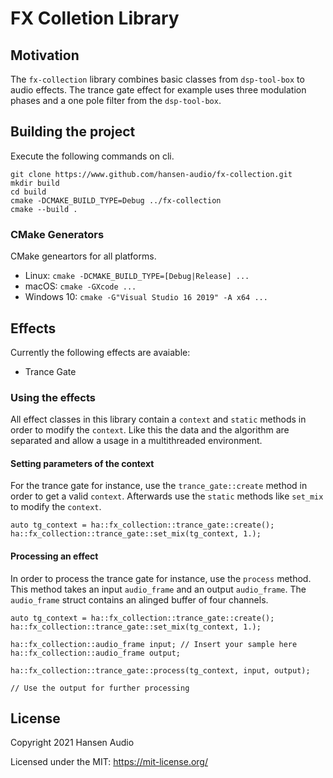 # FX Colletion Library

## Motivation

The ```fx-collection``` library combines basic classes from ```dsp-tool-box``` to audio effects. The trance gate effect for example uses three modulation phases and a one pole filter from the ```dsp-tool-box```. 

## Building the project

Execute the following commands on cli.

```
git clone https://www.github.com/hansen-audio/fx-collection.git
mkdir build
cd build
cmake -DCMAKE_BUILD_TYPE=Debug ../fx-collection
cmake --build .
```

### CMake Generators

CMake geneartors for all platforms.

* Linux: ```cmake -DCMAKE_BUILD_TYPE=[Debug|Release] ...```
* macOS: ```cmake -GXcode ...```
* Windows 10: ```cmake -G"Visual Studio 16 2019" -A x64 ...```

## Effects

Currently the following effects are avaiable:

* Trance Gate

### Using the effects

All effect classes in this library contain a ```context``` and ```static``` methods in order to modify the ```context```. Like this the data and the algorithm are separated and allow a usage in a multithreaded environment.

#### Setting parameters of the context

For the trance gate for instance, use the ```trance_gate::create``` method in order to get a valid ```context```. Afterwards use the ```static``` methods like ```set_mix``` to modify the ```context```.

```
auto tg_context = ha::fx_collection::trance_gate::create();
ha::fx_collection::trance_gate::set_mix(tg_context, 1.);
```

#### Processing an effect

In order to process the trance gate for instance, use the ```process``` method. This method takes an input ```audio_frame``` and an output ```audio_frame```. The ```audio_frame``` struct contains an alinged buffer of four channels.

```
auto tg_context = ha::fx_collection::trance_gate::create();
ha::fx_collection::trance_gate::set_mix(tg_context, 1.);

ha::fx_collection::audio_frame input; // Insert your sample here
ha::fx_collection::audio_frame output;

ha::fx_collection::trance_gate::process(tg_context, input, output);

// Use the output for further processing
```

## License

Copyright 2021 Hansen Audio

Licensed under the MIT: https://mit-license.org/
